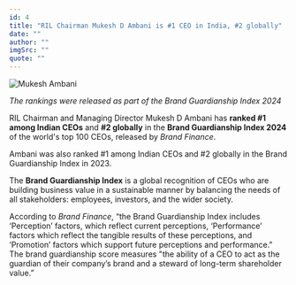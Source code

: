 ```yaml
---
id: 4
title: "RIL Chairman Mukesh D Ambani is #1 CEO in India, #2 globally"
date: ""
author: ""
imgSrc: ""
quote: ""
---
```




<img src="img/articles/mamb-inside.jpg" alt="Mukesh Ambani" class="mx-auto d-block float-md-end p-2" title="Mukesh Ambani">

_The rankings were released as part of the Brand Guardianship Index 2024_

RIL Chairman and Managing Director ​Mukesh D Ambani has **ranked #1 among Indian CEOs** and **#2 globally** in the **Brand Guardianship Index 2024** of the world's top 100 CEOs, released by _Brand Finance_.

Ambani was also ranked #1 among Indian CEOs and #2 globally in the Brand Guardianship Index in 2023.​

The **Brand Guardianship Index** is a global recognition of CEOs who are building business value in a sustainable manner by balancing the needs of all stakeholders: employees, investors, and the wider society.

According to _Brand Finance_, “the Brand Guardianship Index includes ‘Perception’ factors, which reflect current perceptions, ‘Performance’ factors which reflect the tangible results of these perceptions, and ‘Promotion’ factors which support future perceptions and performance." The brand guardianship score measures "the ability of a CEO to act as the guardian of their company’s brand and a steward of long-term shareholder value.”
